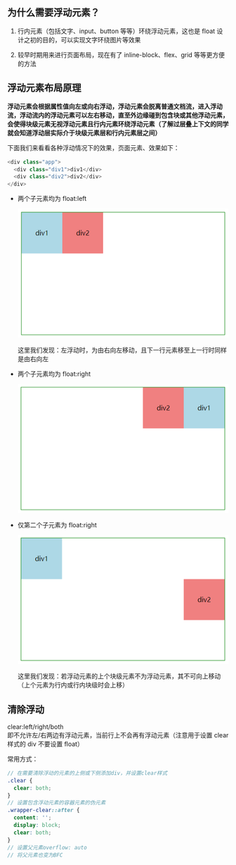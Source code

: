 ## 为什么需要浮动元素？

1. 行内元素（包括文字、input、button 等等）环绕浮动元素，这也是 float 设计之初的目的，可以实现文字环绕图片等效果

2. 较早时期用来进行页面布局，现在有了 inline-block、flex、grid 等等更方便的方法

## 浮动元素布局原理

**浮动元素会根据属性值向左或向右浮动，浮动元素会脱离普通文档流，进入浮动流，浮动流内的浮动元素可以左右移动，直至外边缘碰到包含块或其他浮动元素，会使得块级元素无视浮动元素且行内元素环绕浮动元素（了解过层叠上下文的同学就会知道浮动层实际介于块级元素层和行内元素层之间）**

下面我们来看看各种浮动情况下的效果，页面元素、效果如下：

```js
<div class="app">
  <div class="div1">div1</div>
  <div class="div2">div2</div>
</div>
```

- 两个子元素均为 float:left

  ![float](../Images/float_1.png)

  这里我们发现：左浮动时，为由右向左移动，且下一行元素移至上一行时同样是由右向左

- 两个子元素均为 float:right

  ![float](../Images/float_2.png)

- 仅第二个子元素为 float:right

  ![float](../Images/float_3.png)

  这里我们发现：若浮动元素的上个块级元素不为浮动元素，其不可向上移动（上个元素为行内或行内块级时会上移）

## 清除浮动

clear:left/right/both <br/>
即不允许左/右两边有浮动元素，当前行上不会再有浮动元素（注意用于设置 clear 样式的 div 不要设置 float） <br/>

常用方式：

```scss
// 在需要清除浮动的元素的上侧或下侧添加div，并设置clear样式
.clear {
  clear: both;
}
// 设置包含浮动元素的容器元素的伪元素
.wrapper-clear::after {
  content: '';
  display: block;
  clear: both;
}
// 设置父元素overflow: auto
// 将父元素也变为BFC
```
